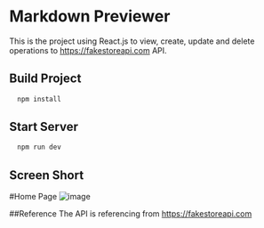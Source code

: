 # Markdown Previewer

This is the project using React.js to view, create, update and delete operations to https://fakestoreapi.com API.

## Build Project
```bash
  npm install 
```

## Start Server
```bash
  npm run dev 
```

## Screen Short
#Home Page
![image](https://github.com/leekinming1008/react-product-management-system/assets/161342574/52850321-6c52-4b26-89ed-50d03d9f8d63)


##Reference
The API is referencing from https://fakestoreapi.com


